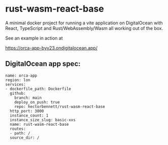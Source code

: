 # rust-wasm-react-base
A minimal docker project for running a vite application on DigitalOcean with React, TypeScript and Rust/WebAssembly/Wasm all working out of the box. 

See an example in action at

https://orca-app-byv23.ondigitalocean.app/


## DigitalOcean app spec:
```
name: orca-app
region: lon
services:
- dockerfile_path: Dockerfile
  github:
    branch: main
    deploy_on_push: true
    repo: hectorbennett/rust-wasm-react-base
  http_port: 3000
  instance_count: 1
  instance_size_slug: basic-xxs
  name: rust-wasm-react-base
  routes:
  - path: /
  source_dir: /

```
